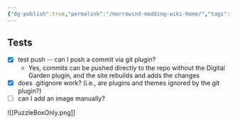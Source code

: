 ```yaml
---
{"dg-publish":true,"permalink":"/morrowind-modding-wiki-home/","tags":["gardenEntry"]}
---
```


## Tests

- [x] test push -- can I push a commit via git plugin?
	- Yes, commits can be pushed directly to the repo without the Digital Garden plugin, and the site rebuilds and adds the changes
- [x] does .gitignore work? (i.e., are plugins and themes ignored by the git plugin?)
- [ ] can I add an image manually?

![[PuzzleBoxOnly.png]]